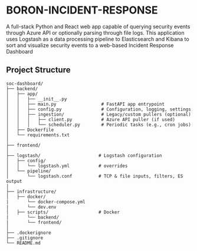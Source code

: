 # BORON-INCIDENT-RESPONSE

A full-stack Python and React web app capable of querying security events through Azure API or optionally parsing through file logs. This application uses Logstash as a data processing pipeline to Elasticsearch and Kibana to sort and visualize security events to a web-based Incident Response Dashboard

## Project Structure

```
soc-dashboard/
├── backend/
│   ├── app/
│   │   ├── __init__.py
│   │   ├── main.py                 # FastAPI app entrypoint
│   │   ├── config.py               # Configuration, logging, settings
│   │   ├── ingestion/              # Legacy/custom pullers (optional)
│   │   │   ├── client.py           # Azure API puller (if used)
│   │   │   └── scheduler.py        # Periodic tasks (e.g., cron jobs)
│   ├── Dockerfile
│   └── requirements.txt
│
├── frontend/
│
├── logstash/                      # Logstash configuration
│   ├── config/
│   │   └── logstash.yml           # overrides
│   └── pipeline/
│       └── logstash.conf          # TCP & file inputs, filters, ES output
│
├── infrastructure/                
│   ├── docker/
|       └── docker-compose.yml
|       └── dev.env
│   ├── scripts/                   # Docker
|       └── backend/
|       └── frontend/              
│
├── .dockerignore
├── .gitignore
└── README.md
```

